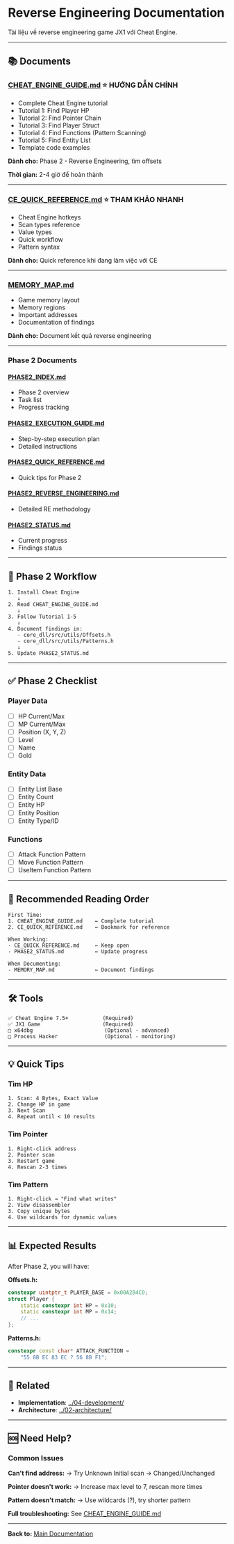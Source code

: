 # Reverse Engineering Documentation

Tài liệu về reverse engineering game JX1 với Cheat Engine.

---

## 📚 Documents

### [CHEAT_ENGINE_GUIDE.md](CHEAT_ENGINE_GUIDE.md) ⭐ HƯỚNG DẪN CHÍNH
- Complete Cheat Engine tutorial
- Tutorial 1: Find Player HP
- Tutorial 2: Find Pointer Chain
- Tutorial 3: Find Player Struct
- Tutorial 4: Find Functions (Pattern Scanning)
- Tutorial 5: Find Entity List
- Template code examples

**Dành cho:** Phase 2 - Reverse Engineering, tìm offsets

**Thời gian:** 2-4 giờ để hoàn thành

---

### [CE_QUICK_REFERENCE.md](CE_QUICK_REFERENCE.md) ⭐ THAM KHẢO NHANH
- Cheat Engine hotkeys
- Scan types reference
- Value types
- Quick workflow
- Pattern syntax

**Dành cho:** Quick reference khi đang làm việc với CE

---

### [MEMORY_MAP.md](MEMORY_MAP.md)
- Game memory layout
- Memory regions
- Important addresses
- Documentation of findings

**Dành cho:** Document kết quả reverse engineering

---

### Phase 2 Documents

#### [PHASE2_INDEX.md](PHASE2_INDEX.md)
- Phase 2 overview
- Task list
- Progress tracking

#### [PHASE2_EXECUTION_GUIDE.md](PHASE2_EXECUTION_GUIDE.md)
- Step-by-step execution plan
- Detailed instructions

#### [PHASE2_QUICK_REFERENCE.md](PHASE2_QUICK_REFERENCE.md)
- Quick tips for Phase 2

#### [PHASE2_REVERSE_ENGINEERING.md](PHASE2_REVERSE_ENGINEERING.md)
- Detailed RE methodology

#### [PHASE2_STATUS.md](PHASE2_STATUS.md)
- Current progress
- Findings status

---

## 🎯 Phase 2 Workflow

```
1. Install Cheat Engine
   ↓
2. Read CHEAT_ENGINE_GUIDE.md
   ↓
3. Follow Tutorial 1-5
   ↓
4. Document findings in:
   - core_dll/src/utils/Offsets.h
   - core_dll/src/utils/Patterns.h
   ↓
5. Update PHASE2_STATUS.md
```

---

## ✅ Phase 2 Checklist

### Player Data
- [ ] HP Current/Max
- [ ] MP Current/Max
- [ ] Position (X, Y, Z)
- [ ] Level
- [ ] Name
- [ ] Gold

### Entity Data
- [ ] Entity List Base
- [ ] Entity Count
- [ ] Entity HP
- [ ] Entity Position
- [ ] Entity Type/ID

### Functions
- [ ] Attack Function Pattern
- [ ] Move Function Pattern
- [ ] UseItem Function Pattern

---

## 📖 Recommended Reading Order

```
First Time:
1. CHEAT_ENGINE_GUIDE.md    ← Complete tutorial
2. CE_QUICK_REFERENCE.md    ← Bookmark for reference

When Working:
- CE_QUICK_REFERENCE.md     ← Keep open
- PHASE2_STATUS.md          ← Update progress

When Documenting:
- MEMORY_MAP.md             ← Document findings
```

---

## 🛠️ Tools

```
✅ Cheat Engine 7.5+           (Required)
✅ JX1 Game                    (Required)
□ x64dbg                       (Optional - advanced)
□ Process Hacker               (Optional - monitoring)
```

---

## 💡 Quick Tips

### Tìm HP
```
1. Scan: 4 Bytes, Exact Value
2. Change HP in game
3. Next Scan
4. Repeat until < 10 results
```

### Tìm Pointer
```
1. Right-click address
2. Pointer scan
3. Restart game
4. Rescan 2-3 times
```

### Tìm Pattern
```
1. Right-click → "Find what writes"
2. View disassembler
3. Copy unique bytes
4. Use wildcards for dynamic values
```

---

## 📊 Expected Results

After Phase 2, you will have:

**Offsets.h:**
```cpp
constexpr uintptr_t PLAYER_BASE = 0x00A2B4C0;
struct Player {
    static constexpr int HP = 0x10;
    static constexpr int MP = 0x14;
    // ...
};
```

**Patterns.h:**
```cpp
constexpr const char* ATTACK_FUNCTION =
    "55 8B EC 83 EC ? 56 8B F1";
```

---

## 🔗 Related

- **Implementation**: [../04-development/](../04-development/)
- **Architecture**: [../02-architecture/](../02-architecture/)

---

## 🆘 Need Help?

### Common Issues

**Can't find address:**
→ Try Unknown Initial scan → Changed/Unchanged

**Pointer doesn't work:**
→ Increase max level to 7, rescan more times

**Pattern doesn't match:**
→ Use wildcards (?), try shorter pattern

**Full troubleshooting:** See [CHEAT_ENGINE_GUIDE.md](CHEAT_ENGINE_GUIDE.md)

---

**Back to:** [Main Documentation](../)

